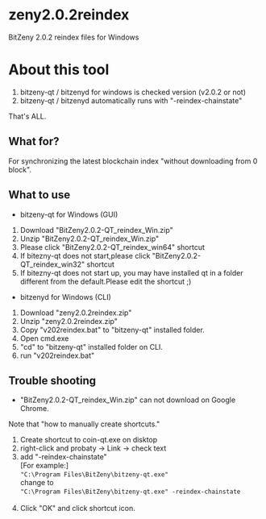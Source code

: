 # zeny2.0.2reindex

BitZeny 2.0.2 reindex files for Windows


# About this tool

1. bitzeny-qt / bitzenyd for windows is checked version (v2.0.2 or not)
1. bitzeny-qt / bitzenyd automatically runs with "-reindex-chainstate"

That's ALL.

## What for?

For synchronizing the latest blockchain index "without downloading from 0 block".

## What to use

* bitzeny-qt for Windows (GUI)

1. Download "BitZeny2.0.2-QT_reindex_Win.zip"
1. Unzip "BitZeny2.0.2-QT_reindex_Win.zip"
1. Please click "BitZeny2.0.2-QT_reindex_win64" shortcut 
1. If bitezny-qt does not start,please click "BitZeny2.0.2-QT_reindex_win32" shortcut 
1. If bitezny-qt does not start up, you may have installed qt in a folder different from the default.Please edit the shortcut ;)

* bitzenyd for Windows (CLI)

1. Download "zeny2.0.2reindex.zip"
1. Unzip "zeny2.0.2reindex.zip"
1. Copy "v202reindex.bat" to "bitzeny-qt" installed folder.
1. Open cmd.exe
1. "cd" to "bitzeny-qt" installed folder on CLI.
1. run "v202reindex.bat" 


## Trouble shooting

* "BitZeny2.0.2-QT_reindex_Win.zip" can not download on Google Chrome.

Note that "how to manually create shortcuts."

1. Create shortcut to coin-qt.exe on disktop
1. right-click and  probaty -> Link -> check text
1. add  "-reindex-chainstate"
<br>[For example:]<br>
```"C:\Program Files\BitZeny\bitzeny-qt.exe" ```
<br>change to<br>
```"C:\Program Files\BitZeny\bitzeny-qt.exe" -reindex-chainstate```<br><br>
1. Click "OK" and click shortcut icon.
